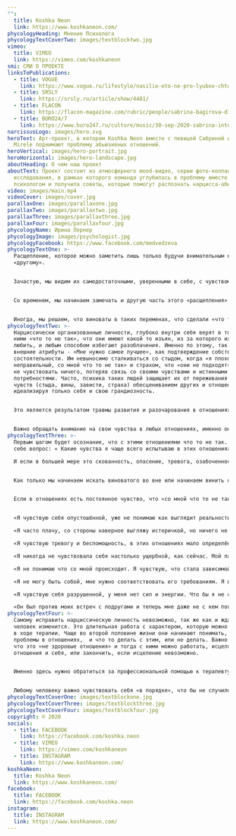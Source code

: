```yaml
---
"":
  title: Koshka Neon
  link: https://www.koshkaneon.com/
phycologyHeading: Мнение Психолога
phycologyTextCoverTwo: images/textblocktwo.jpg
vimeo:
  title: VIMEO
  link: https://vimeo.com/koshkaneon
smi: СМИ О ПРОЕКТЕ
linksToPublications:
  - title: VOGUE
    link: https://www.vogue.ru/lifestyle/nasilie-eto-ne-pro-lyubov-chto-posmotret-i-prochest-ob-abyuze
  - title: SRSLY
    link: https://srsly.ru/article/show/4481/
  - title: FLACON
    link: https://flacon-magazine.com/rubric/people/sabrina-bagirova-diskomfort-cast-moej-zizni
  - title: BURO24/7
    link: https://www.buro247.ru/culture/music/30-sep-2020-sabrina-interview.html
narcissusLogo: images/hero.svg
heroText: Арт-проект, в котором Koshka Neon вместе с певицей Сабриной и певицей
  Mirele поднимают проблему абьюзивных отношений.
heroVertical: images/hero-portrait.jpg
heroHorizontal: images/hero-landscape.jpg
aboutHeading: О чем наш проект
aboutText: Проект состоит из атмосферного mood-видео, серии фото-коллажей и
  исследования, в рамках которого команда углубилась в проблему вместе с
  психологом и получила советы, которые помогут распознать нарцисса-абьюзера.
video: images/main.mp4
videoCover: images/cover.jpg
parallaxOne: images/parallaxone.jpg
parallaxTwo: images/parallaxtwo.jpg
parallaxThree: images/parallaxthree.jpg
parallaxFour: images/parallaxfour.jpg
phycologyName: Ирина Лернер
phycologyImage: images/psychologist.jpg
phycologyFacebook: https://www.facebook.com/medvedzeva
phycologyTextOne: >-
  Расщепление, которое можно заметить лишь только будучи внимательным к
  «другому». 


  Зачастую, мы видим их самодостаточными, уверенными в себе, с чувством собственного достоинства, яркими, сильными, талантливыми и, как правило, преуспевающими людьми. Мы восхищаемся ими, очаровываемся, более того, они умеют нравится и знают, какие их проявления располагают к себе. Чаще всего они сами верят, что они такие, ведь их личность организована вокруг поддержания самоуважения. 


  Со временем, мы начинаем замечать и другую часть этого «расщепления» - надменность, высокомерие, самоуверенность, отчуждённость, эмоциональную недоступность и холодность, переоценку своих творческих способностей, осуждение других, озабоченность только собой и тем как их воспринимают. Вдруг, заботливый, внимательный, обаятельный, и как нам казалось, любящий человек становится равнодушным, резким, подавляющим и, даже, жестоким, манипулирует, угрожает, нападает эмоционально или физически. 


  Иногда, мы решаем, что виноваты в таких переменах, что сделали «что то не так», иногда слышим прямые обвинения в этом: «Это ты меня довела, поэтому я тебя ударил». Мы думаем, что нужно стараться, и тогда «вернётся тот другой» и снова будет «нам счастье». Когда то так и бывает, но чаще от нас мало что зависит, так как это характер человека, его организация личности.
phycologyTextTwo: >-
  Нарциссически организованные личности, глубоко внутри себя верят в то, что с
  ними «что то не так», что они имеют какой то изъян, из за которого их не могут
  любить, и любым способом избегают разоблачения. Именно по этому, так важны
  внешние атрибуты - «Мне нужно самое лучшее», как подтверждение собственной
  состоятельности. Им невыносимо сталкиваться со стыдом, когда «я плохой и
  неправильный, со мной что то не так» и страхом, что «они не подходят», проще
  не чувствовать ничего, потеряв связь со своими чувствами и истинными
  потребностями. Часто, психика таких людей защищает их от переживания трудных
  чувств (стыда, вины, зависти, страха) обесцениванием других и отношений,
  идеализируя только себя и свою грандиозность.  


  Это является результатом травмы развития и разочарования в отношениях с одним или обоими родителями, для которых, будучи ребёнком, такой человек не был значим сам по себе, в его детском опыте не учитывались его чувства и потребности. Возможно он чувствовал себя значимым и нужным только при определённых условиях, например хорошем поведении, достижениях в учёбе или других областях жизни. Бессознательно мы поступаем с другими так же как когда- то поступали с нами. 


  Важно обращать внимание на свои чувства в любых отношениях, именно они «сигналят» о том, что «что то не так». Страх, стыд и вина часто использовались родителями как инструмент воспитания и управления.  Работа с этими чувствами, исцеление травм развития, приводит к психологическому взрослению и более «здоровым отношениям» где партнёры взаимозависимы, есть эмоциональная и физическая безопасность, уважение чувств и потребностей каждого, принятие и понимание различий, признания сильных сторон право на несовершенство.
phycologyTextThree: >-
  Первым шагом будет осознание, что с этими отношениями что то не так. Задать
  себе вопрос: « Какие чувства я чаще всего испытываю в этих отношениях?» 

  И если в большей мере это скованность, опасение, тревога, озабоченность, обеспокоенность, растерянность, отчаяние, разочарование, страх, беспомощность, сомнение, безнадёжность, одиночество, боль, грусть, печаль, напряжение, беспокойство, то это повод задуматься о причинах этих чувств. Важно понимать, что наши чувства — это наша ответственность, так же как мы не отвечаем за чувства другого человека. 


  Как только мы начинаем искать виноватого во вне или начинаем винить себя, мы попадаем в расщепление «плохой» - «хороший» и отношения «преследователь» - «жертва», которые не делают счастливым никого.  Когда мы оказываемся в состоянии «жертвы» мы считаем себя плохими, чувствуем себя виноватыми, стыдимся себя, и часто изолируемся от других людей, хотя очень нуждаемся в помощи и поддержке. 


  Если в отношениях есть постоянное чувство, что «со мной что то не так», возможно это отношения с нарциссически организованной личностью.  На терапии от клиентов, которые стали жертвами нарциссических отношений я слышала: 


  «Я чувствую себя опустошённой, уже не понимаю как выглядит реальность, перестала верить себе, постоянно чувствую себя виноватой, часто не понимаю в чём, мне кажется я схожу с ума.»

  «Я часто плачу, со стороны наверное выгляжу истеричкой, но ничего не могу с собой поделать.» 

  «Я чувствую тревогу и беспомощность, в этих отношениях мало определённости. Не знаю, что будет завтра, как поведёт себя партнёр, будет нежным и заботливым, или будет «наказывать» меня за то, что я сделала что то не так.» 

  «Я никогда не чувствовала себя настолько ущербной, как сейчас. Мой партнёр всегда «подшучивает» над моими недостатками, говоря, что это мило. Но я чувствую себя глупой и никчёмной.» 

  «Я не понимаю что со мной происходит. Я чувствую, что стала зависимой от партнёра, что жизнь рухнет, если он уйдёт. Он делал так несколько раз, просто пропадал, и я не знала, что случилось. После его возвращения я становилась всё более покладистой» 

  «Я не могу быть собой, мне нужно соответствовать его требованиям. Я всегда виновата, что бы не случилось. Он же всегда прав. Если я злюсь и проявляю гнев, я встречаюсь с яростью и отвержением.» 

  «Я чувствую себя разрушенной, у меня нет сил и энергии. Что бы я не сделала, всё не так. Мне непонятно почему он со мной остаётся. Когда начинались эти отношения, я была уверена в себе, полна энергии, знала чего хочу и это получалось.» 

  «Он был против моих встреч с подругами и теперь мне даже не с кем поговорить, я чувствую себя в полной изоляции. Это какая то патология, я понимаю, что это не здоровые отношения, но всё равно остаюсь.»
phycologyTextFour: >-
  Самому исправить нарциссическую личность невозможно, так же как и ждать, что
  человек изменится. Это длительная работа с характером, которую можно проделать
  в ходе терапии. Чаще во второй половине жизни они начинают понимать, что у них
  проблемы в отношениях,  и что то делать с этим, или не делать. Важно понять,
  что это «не здоровые отношения» и тогда с ними можно работать, исцеляя
  отношения и себя, или закончить, если исцеление невозможно.


  Именно здесь нужно обратиться за профессиональной помощью к терапевту, который поможет разобраться в ситуации и при необходимости исцелить ранние травмы. 


  Любому человеку важно чувствовать себя «в порядке», что бы не случилось
phycologyTextCoverOne: images/textblockone.jpg
phycologyTextCoverThree: images/textblockthree.jpg
phycologyTextCoverFour: images/textblockfour.jpg
copyright: © 2020
socials:
  - title: FACEBOOK
    link: https://facebook.com/koshka.neon
  - title: VIMEO
    link: https://vimeo.com/koshkaneon
  - title: INSTAGRAM
    link: https://www.koshkaneon.com/
koshkaNeon:
  title: Koshka Neon
  link: https://www.koshkaneon.com/
facebook:
  title: FACEBOOK
  link: https://facebook.com/koshka.neon
instagram:
  title: INSTAGRAM
  link: https://www.koshkaneon.com/
---
```

